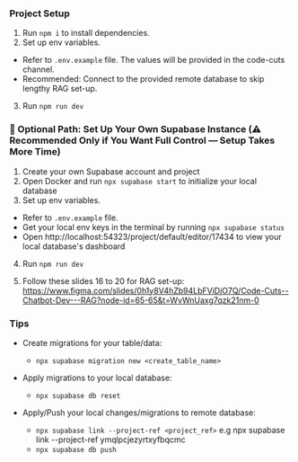 ### Project Setup

1. Run `npm i` to install dependencies.
2. Set up env variables.

- Refer to `.env.example` file. The values will be provided in the code-cuts channel.
- Recommended: Connect to the provided remote database to skip lengthy RAG set-up.

3. Run `npm run dev`

### 🧩 Optional Path: Set Up Your Own Supabase Instance (⚠️ Recommended Only if You Want Full Control — Setup Takes More Time)

1. Create your own Supabase account and project
2. Open Docker and run `npx supabase start` to initialize your local database
3. Set up env variables.

- Refer to `.env.example` file.
- Get your local env keys in the terminal by running `npx supabase status`
- Open http://localhost:54323/project/default/editor/17434 to view your local database's dashboard

4. Run `npm run dev`

5. Follow these slides 16 to 20 for RAG set-up: https://www.figma.com/slides/0h1y8V4hZb94LbFViDjO7Q/Code-Cuts--Chatbot-Dev---RAG?node-id=65-65&t=WvWnUaxg7qzk21nm-0

### Tips

- Create migrations for your table/data:

  - `npx supabase migration new <create_table_name>`

- Apply migrations to your local database:

  - `npx supabase db reset`

- Apply/Push your local changes/migrations to remote database:
  - `npx supabase link --project-ref <project_ref>`
    e.g npx supabase link --project-ref ymqlpcjezyrtxyfbqcmc
  - `npx supabase db push`
